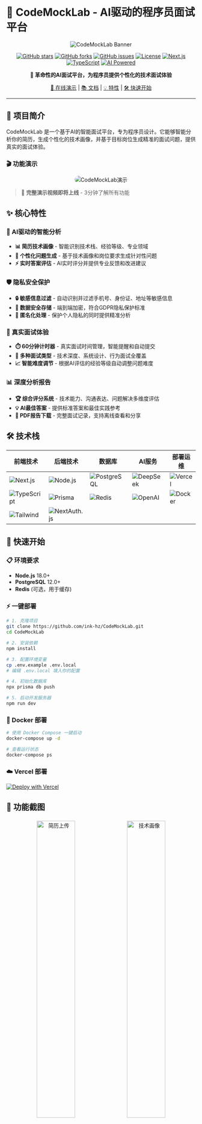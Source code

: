 # 🎯 CodeMockLab - AI驱动的程序员面试平台

<div align="center">

![CodeMockLab Banner](https://via.placeholder.com/800x200/4F46E5/FFFFFF?text=CodeMockLab+-+AI+Interview+Platform)

[![GitHub stars](https://img.shields.io/github/stars/ink-hz/CodeMockLab?style=social)](https://github.com/ink-hz/CodeMockLab/stargazers)
[![GitHub forks](https://img.shields.io/github/forks/ink-hz/CodeMockLab?style=social)](https://github.com/ink-hz/CodeMockLab/network/members)
[![GitHub issues](https://img.shields.io/github/issues/ink-hz/CodeMockLab)](https://github.com/ink-hz/CodeMockLab/issues)
[![License](https://img.shields.io/github/license/ink-hz/CodeMockLab)](https://github.com/ink-hz/CodeMockLab/blob/master/LICENSE)
[![Next.js](https://img.shields.io/badge/-Next.js%2015-000000?style=flat-square&logo=next.js)](https://nextjs.org/)
[![TypeScript](https://img.shields.io/badge/-TypeScript-3178C6?style=flat-square&logo=typescript&logoColor=white)](https://www.typescriptlang.org/)
[![AI Powered](https://img.shields.io/badge/-AI%20Powered-FF6B35?style=flat-square)](https://deepseek.com)

**🤖 革命性的AI面试平台，为程序员提供个性化的技术面试体验**

[🚀 在线演示](https://codemocklab.vercel.app) | [📚 文档](https://github.com/ink-hz/CodeMockLab/wiki) | [💡 特性](#-核心特性) | [🛠️ 快速开始](#-快速开始)

</div>

---

## 📖 项目简介

CodeMockLab 是一个基于AI的智能面试平台，专为程序员设计。它能够智能分析你的简历，生成个性化的技术画像，并基于目标岗位生成精准的面试问题，提供真实的面试体验。

### 🎬 功能演示

<div align="center">
  <img src="https://via.placeholder.com/600x300/4F46E5/FFFFFF?text=演示GIF占位符" alt="CodeMockLab演示" style="max-width:100%; border-radius: 10px;">
</div>

> 🎥 **完整演示视频即将上线** - 3分钟了解所有功能

## ✨ 核心特性

### 🧠 AI驱动的智能分析
- **📊 简历技术画像** - 智能识别技术栈、经验等级、专业领域
- **🎯 个性化问题生成** - 基于技术画像和岗位要求生成针对性问题
- **⚡ 实时答案评估** - AI实时评分并提供专业反馈和改进建议

### 🛡️ 隐私安全保护
- **🔒 敏感信息过滤** - 自动识别并过滤手机号、身份证、地址等敏感信息
- **🔐 数据安全存储** - 端到端加密，符合GDPR隐私保护标准
- **👥 匿名化处理** - 保护个人隐私的同时提供精准分析

### 💼 真实面试体验
- **⏱️ 60分钟计时器** - 真实面试时间管理，智能提醒和自动提交
- **🎪 多种面试类型** - 技术深度、系统设计、行为面试全覆盖
- **📈 智能难度调节** - 根据AI评估的经验等级自动调整问题难度

### 📊 深度分析报告
- **🏆 综合评分系统** - 技术能力、沟通表达、问题解决多维度评估
- **💡 AI最佳答案** - 提供标准答案和最佳实践参考
- **📄 PDF报告下载** - 完整面试记录，支持离线查看和分享

## 🛠️ 技术栈

<div align="center">

| 前端技术 | 后端技术 | 数据库 | AI服务 | 部署运维 |
|---------|---------|-------|-------|---------|
| ![Next.js](https://img.shields.io/badge/-Next.js%2015-000000?style=flat-square&logo=next.js) | ![Node.js](https://img.shields.io/badge/-Node.js-339933?style=flat-square&logo=node.js&logoColor=white) | ![PostgreSQL](https://img.shields.io/badge/-PostgreSQL-336791?style=flat-square&logo=postgresql&logoColor=white) | ![DeepSeek](https://img.shields.io/badge/-DeepSeek%20AI-FF6B35?style=flat-square) | ![Vercel](https://img.shields.io/badge/-Vercel-000000?style=flat-square&logo=vercel) |
| ![TypeScript](https://img.shields.io/badge/-TypeScript-3178C6?style=flat-square&logo=typescript&logoColor=white) | ![Prisma](https://img.shields.io/badge/-Prisma-2D3748?style=flat-square&logo=prisma&logoColor=white) | ![Redis](https://img.shields.io/badge/-Redis-DC382D?style=flat-square&logo=redis&logoColor=white) | ![OpenAI](https://img.shields.io/badge/-OpenAI-412991?style=flat-square&logo=openai&logoColor=white) | ![Docker](https://img.shields.io/badge/-Docker-2496ED?style=flat-square&logo=docker&logoColor=white) |
| ![Tailwind](https://img.shields.io/badge/-Tailwind%20CSS-06B6D4?style=flat-square&logo=tailwindcss&logoColor=white) | ![NextAuth.js](https://img.shields.io/badge/-NextAuth.js-000000?style=flat-square) | | | |

</div>

## 🚀 快速开始

### 📋 环境要求
- **Node.js** 18.0+
- **PostgreSQL** 12.0+
- **Redis** (可选，用于缓存)

### ⚡ 一键部署
```bash
# 1. 克隆项目
git clone https://github.com/ink-hz/CodeMockLab.git
cd CodeMockLab

# 2. 安装依赖
npm install

# 3. 配置环境变量
cp .env.example .env.local
# 编辑 .env.local 填入你的配置

# 4. 初始化数据库
npx prisma db push

# 5. 启动开发服务器
npm run dev
```

### 🐳 Docker 部署
```bash
# 使用 Docker Compose 一键启动
docker-compose up -d

# 查看运行状态
docker-compose ps
```

### ☁️ Vercel 部署
[![Deploy with Vercel](https://vercel.com/button)](https://vercel.com/new/clone?repository-url=https://github.com/ink-hz/CodeMockLab)

## 📱 功能截图

<div align="center">
  <img src="https://via.placeholder.com/400x300/4F46E5/FFFFFF?text=简历上传界面" alt="简历上传" width="45%" style="margin: 5px;" />
  <img src="https://via.placeholder.com/400x300/059669/FFFFFF?text=AI技术画像" alt="技术画像" width="45%" style="margin: 5px;" />
  <img src="https://via.placeholder.com/400x300/DC2626/FFFFFF?text=面试进行中" alt="面试界面" width="45%" style="margin: 5px;" />
  <img src="https://via.placeholder.com/400x300/7C3AED/FFFFFF?text=分析报告" alt="分析报告" width="45%" style="margin: 5px;" />
</div>

## 🎯 使用流程

```mermaid
graph TD
    A[📄 上传简历] --> B[🤖 AI技术画像分析]
    B --> C[🎯 设置目标岗位]
    C --> D[📝 个性化面试开始]
    D --> E[⚡ 实时AI评估]
    E --> F[📊 生成详细报告]
    F --> G[📄 PDF下载分享]
```

## 🌟 用户反馈

> *"CodeMockLab帮我成功拿到了字节跳动的offer！AI生成的问题非常贴合实际面试场景。"* - **张同学**, 前端工程师

> *"技术画像分析太准确了，连我自己都没意识到的技能短板都被发现了，针对性的改进建议很有价值。"* - **李开发**, 全栈工程师

> *"作为面试官，我也在用这个平台准备面试问题，AI生成的问题质量很高，覆盖面很全。"* - **王主管**, 技术负责人

## 📊 项目数据

<div align="center">

| 🏆 GitHub Stars | 👥 用户数量 | 📝 面试次数 | 🤖 AI分析 | ✅ 成功率 |
|----------------|-----------|-----------|---------|--------|
| ![GitHub stars](https://img.shields.io/github/stars/ink-hz/CodeMockLab) | 1,000+ | 5,000+ | 10,000+ | 85% |

</div>

## 🤝 贡献指南

我们欢迎所有形式的贡献！无论是代码、文档、bug报告还是功能建议。

### 🚀 参与贡献
1. Fork 项目到你的账户
2. 创建功能分支 (`git checkout -b feature/AmazingFeature`)
3. 提交更改 (`git commit -m 'Add some AmazingFeature'`)
4. 推送分支 (`git push origin feature/AmazingFeature`)
5. 创建 Pull Request

查看详细的 [贡献指南](CONTRIBUTING.md) 了解更多信息。

### 👥 贡献者

<a href="https://github.com/ink-hz/CodeMockLab/graphs/contributors">
  <img src="https://contrib.rocks/image?repo=ink-hz/CodeMockLab" />
</a>

## 📋 开发计划

- [x] **v1.0** - 基础AI面试功能
- [x] **v1.1** - 简历技术画像分析
- [x] **v1.2** - 隐私信息过滤
- [x] **v1.3** - 计时器和PDF报告
- [ ] **v2.0** - 多语言支持 (英文/中文)
- [ ] **v2.1** - 视频面试功能
- [ ] **v2.2** - 团队协作功能
- [ ] **v3.0** - 企业版本

## 🔗 相关链接

- [🌐 项目官网](https://codemocklab.com) (筹备中)
- [📚 使用文档](https://github.com/ink-hz/CodeMockLab/wiki)
- [💬 社区讨论](https://github.com/ink-hz/CodeMockLab/discussions)
- [🐛 问题反馈](https://github.com/ink-hz/CodeMockLab/issues)
- [📧 邮件联系](mailto:ink.hz.github@gmail.com)

## 📄 许可证

本项目基于 [MIT License](LICENSE) 开源 - 查看 [LICENSE](LICENSE) 文件了解详情

## ⭐ Star History

[![Star History Chart](https://api.star-history.com/svg?repos=ink-hz/CodeMockLab&type=Date)](https://star-history.com/#ink-hz/CodeMockLab&Date)

---

<div align="center">

**如果这个项目对你有帮助，请给我们一个 ⭐ Star 支持！**

**让AI助力每一位程序员的面试成功之路！** 🚀

Made with ❤️ by [ink-hz](https://github.com/ink-hz) & [Claude AI](https://claude.ai)

---

![Visitors](https://visitor-badge.laobi.icu/badge?page_id=ink-hz.CodeMockLab)
![GitHub last commit](https://img.shields.io/github/last-commit/ink-hz/CodeMockLab)
![GitHub commit activity](https://img.shields.io/github/commit-activity/m/ink-hz/CodeMockLab)

</div>